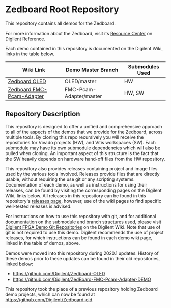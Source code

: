# Zedboard Root Repository

This repository contains all demos for the Zedboard.

For more information about the Zedboard, visit its [Resource Center](https://reference.digilentinc.com/reference/programmable-logic/zedboard/start) on Digilent Reference.

Each demo contained in this repository is documented on the Digilent Wiki, links in the table below.

| Wiki Link | Demo Master Branch | Submodules Used |
|-----------|--------------------|-----------------|
| [Zedboard OLED](https://digilent.com/reference/programmable-logic/zedboard/demos/oled) | OLED/master | HW |
| [Zedboard FMC-Pcam-Adapter](https://digilent.com/reference/programmable-logic/zedboard/demos/fmc-pcam) | FMC-Pcam-Adapter/master | HW, SW |

## Repository Description

This repository is designed to offer a unified and comprehensive approach to all of the aspects of the demos that we provide for the Zedboard, across multiple tools. By cloning this repo recursively you will receive the repositories for Vivado projects (HW), and Vitis workspaces (SW). Each submodule may have its own submodule dependencies which will also be pulled when cloning. An important aspect of this structure is the fact that the SW heavily depends on hardware hand-off files from the HW repository.

This repository also provides releases containing project and image files used by the various tools involved. Releases provide files that are directly usable, without requiring the use git or any scripting systems. Documentation of each demo, as well as instructions for using their releases, can be found by visiting the corresponding pages on the Digilent Wiki, links below. All releases in this repository can be found in this repository's [releases page](https://github.com/Digilent/Zedboard/releases), however, use of the wiki pages to find specific well-tested releases is advised.

For instructions on how to use this repository with git, and for additional documentation on the submodule and branch structures used, please visit [Digilent FPGA Demo Git Repositories](https://reference.digilentinc.com/reference/programmable-logic/documents/git) on the Digilent Wiki. Note that use of git is not required to use this demo. Digilent recommends the use of project releases, for which instructions can be found in each demo wiki page, linked in the table of demos, above.

Demos were moved into this repository during 2020.1 updates. History of these demos prior to these updates can be found in their old repositories, linked below:
* https://github.com/Digilent/Zedboard-OLED
* https://github.com/Digilent/ZedBoard-FMC-Pcam-Adapter-DEMO

This repository took the place of a previous repository holding Zedboard demo projects, which can now be found at https://github.com/Digilent/Zedboard-old.
